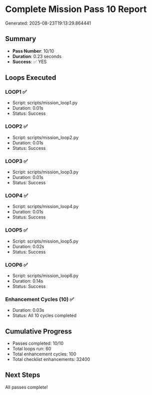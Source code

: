 # Complete Mission Pass 10 Report

Generated: 2025-08-23T19:13:29.864441

## Summary
- **Pass Number**: 10/10
- **Duration**: 0.23 seconds
- **Success**: ✅ YES

## Loops Executed

### LOOP1 ✅
- Script: scripts/mission_loop1.py
- Duration: 0.01s
- Status: Success

### LOOP2 ✅
- Script: scripts/mission_loop2.py
- Duration: 0.01s
- Status: Success

### LOOP3 ✅
- Script: scripts/mission_loop3.py
- Duration: 0.01s
- Status: Success

### LOOP4 ✅
- Script: scripts/mission_loop4.py
- Duration: 0.01s
- Status: Success

### LOOP5 ✅
- Script: scripts/mission_loop5.py
- Duration: 0.02s
- Status: Success

### LOOP6 ✅
- Script: scripts/mission_loop6.py
- Duration: 0.14s
- Status: Success

### Enhancement Cycles (10) ✅
- Duration: 0.03s
- Status: All 10 cycles completed


## Cumulative Progress
- Passes completed: 10/10
- Total loops run: 60
- Total enhancement cycles: 100
- Total checklist enhancements: 32400

## Next Steps
All passes complete!
